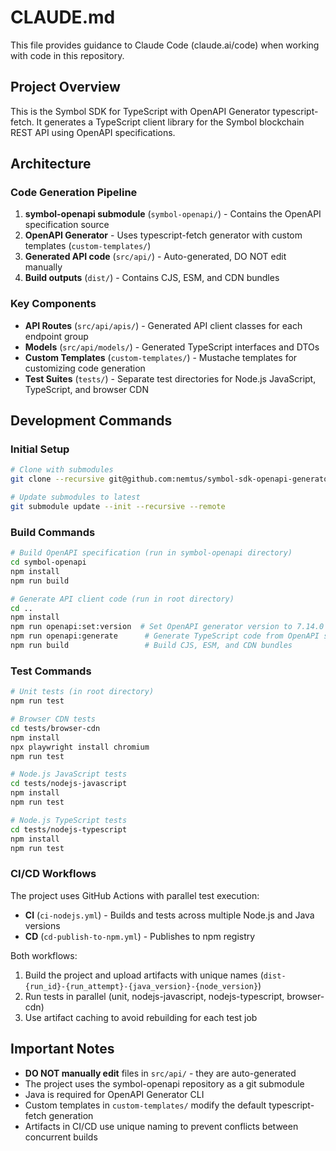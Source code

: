 # CLAUDE.md

This file provides guidance to Claude Code (claude.ai/code) when working with code in this repository.

## Project Overview

This is the Symbol SDK for TypeScript with OpenAPI Generator typescript-fetch. It generates a TypeScript client library for the Symbol blockchain REST API using OpenAPI specifications.

## Architecture

### Code Generation Pipeline
1. **symbol-openapi submodule** (`symbol-openapi/`) - Contains the OpenAPI specification source
2. **OpenAPI Generator** - Uses typescript-fetch generator with custom templates (`custom-templates/`)
3. **Generated API code** (`src/api/`) - Auto-generated, DO NOT edit manually
4. **Build outputs** (`dist/`) - Contains CJS, ESM, and CDN bundles

### Key Components
- **API Routes** (`src/api/apis/`) - Generated API client classes for each endpoint group
- **Models** (`src/api/models/`) - Generated TypeScript interfaces and DTOs
- **Custom Templates** (`custom-templates/`) - Mustache templates for customizing code generation
- **Test Suites** (`tests/`) - Separate test directories for Node.js JavaScript, TypeScript, and browser CDN

## Development Commands

### Initial Setup
```bash
# Clone with submodules
git clone --recursive git@github.com:nemtus/symbol-sdk-openapi-generator-typescript-fetch.git

# Update submodules to latest
git submodule update --init --recursive --remote
```

### Build Commands
```bash
# Build OpenAPI specification (run in symbol-openapi directory)
cd symbol-openapi
npm install
npm run build

# Generate API client code (run in root directory)
cd ..
npm install
npm run openapi:set:version  # Set OpenAPI generator version to 7.14.0
npm run openapi:generate      # Generate TypeScript code from OpenAPI spec
npm run build                 # Build CJS, ESM, and CDN bundles
```

### Test Commands
```bash
# Unit tests (in root directory)
npm run test

# Browser CDN tests
cd tests/browser-cdn
npm install
npx playwright install chromium
npm run test

# Node.js JavaScript tests
cd tests/nodejs-javascript
npm install
npm run test

# Node.js TypeScript tests
cd tests/nodejs-typescript
npm install
npm run test
```

### CI/CD Workflows

The project uses GitHub Actions with parallel test execution:
- **CI** (`ci-nodejs.yml`) - Builds and tests across multiple Node.js and Java versions
- **CD** (`cd-publish-to-npm.yml`) - Publishes to npm registry

Both workflows:
1. Build the project and upload artifacts with unique names (`dist-{run_id}-{run_attempt}-{java_version}-{node_version}`)
2. Run tests in parallel (unit, nodejs-javascript, nodejs-typescript, browser-cdn)
3. Use artifact caching to avoid rebuilding for each test job

## Important Notes

- **DO NOT manually edit** files in `src/api/` - they are auto-generated
- The project uses the symbol-openapi repository as a git submodule
- Java is required for OpenAPI Generator CLI
- Custom templates in `custom-templates/` modify the default typescript-fetch generation
- Artifacts in CI/CD use unique naming to prevent conflicts between concurrent builds